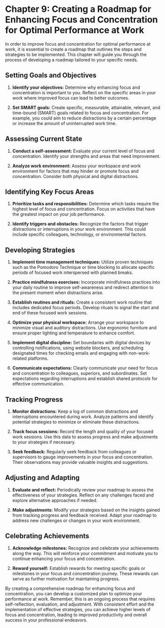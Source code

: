 Chapter 9: Creating a Roadmap for Enhancing Focus and Concentration for Optimal Performance at Work
===================================================================================================

In order to improve focus and concentration for optimal performance at work, it is essential to create a roadmap that outlines the steps and strategies to be implemented. This chapter will guide you through the process of developing a roadmap tailored to your specific needs.

Setting Goals and Objectives
----------------------------

1. **Identify your objectives:** Determine why enhancing focus and concentration is important to you. Reflect on the specific areas in your work where improved focus can lead to better outcomes.

2. **Set SMART goals:** Create specific, measurable, attainable, relevant, and time-bound (SMART) goals related to focus and concentration. For example, you could aim to reduce distractions by a certain percentage or increase the amount of uninterrupted work time.

Assessing Current State
-----------------------

1. **Conduct a self-assessment:** Evaluate your current level of focus and concentration. Identify your strengths and areas that need improvement.

2. **Analyze work environment:** Assess your workspace and work environment for factors that may hinder or promote focus and concentration. Consider both physical and digital distractions.

Identifying Key Focus Areas
---------------------------

1. **Prioritize tasks and responsibilities:** Determine which tasks require the highest level of focus and concentration. Focus on activities that have the greatest impact on your job performance.

2. **Identify triggers and obstacles:** Recognize the factors that trigger distractions or interruptions in your work environment. This could include specific colleagues, technology, or environmental factors.

Developing Strategies
---------------------

1. **Implement time management techniques:** Utilize proven techniques such as the Pomodoro Technique or time blocking to allocate specific periods of focused work interspersed with planned breaks.

2. **Practice mindfulness exercises:** Incorporate mindfulness practices into your daily routine to improve self-awareness and redirect attention to the present moment when distractions arise.

3. **Establish routines and rituals:** Create a consistent work routine that includes dedicated focus periods. Develop rituals to signal the start and end of these focused work sessions.

4. **Optimize your physical workspace:** Arrange your workspace to minimize visual and auditory distractions. Use ergonomic furniture and ensure proper lighting and temperature to enhance comfort.

5. **Implement digital discipline:** Set boundaries with digital devices by controlling notifications, using website blockers, and scheduling designated times for checking emails and engaging with non-work-related platforms.

6. **Communicate expectations:** Clearly communicate your need for focus and concentration to colleagues, superiors, and subordinates. Set expectations regarding interruptions and establish shared protocols for effective communication.

Tracking Progress
-----------------

1. **Monitor distractions:** Keep a log of common distractions and interruptions encountered during work. Analyze patterns and identify potential strategies to minimize or eliminate these distractions.

2. **Track focus sessions:** Record the length and quality of your focused work sessions. Use this data to assess progress and make adjustments to your strategies if necessary.

3. **Seek feedback:** Regularly seek feedback from colleagues or supervisors to gauge improvements in your focus and concentration. Their observations may provide valuable insights and suggestions.

Adjusting and Adapting
----------------------

1. **Evaluate and reflect:** Periodically review your roadmap to assess the effectiveness of your strategies. Reflect on any challenges faced and explore alternative approaches if needed.

2. **Make adjustments:** Modify your strategies based on the insights gained from tracking progress and feedback received. Adapt your roadmap to address new challenges or changes in your work environment.

Celebrating Achievements
------------------------

1. **Acknowledge milestones:** Recognize and celebrate your achievements along the way. This will reinforce your commitment and motivate you to continue enhancing your focus and concentration.

2. **Reward yourself:** Establish rewards for meeting specific goals or milestones in your focus and concentration journey. These rewards can serve as further motivation for maintaining progress.

By creating a comprehensive roadmap for enhancing focus and concentration, you can develop a customized plan to optimize your performance at work. Remember, this is an ongoing process that requires self-reflection, evaluation, and adjustment. With consistent effort and the implementation of effective strategies, you can achieve higher levels of focus and concentration, leading to improved productivity and overall success in your professional endeavors.
